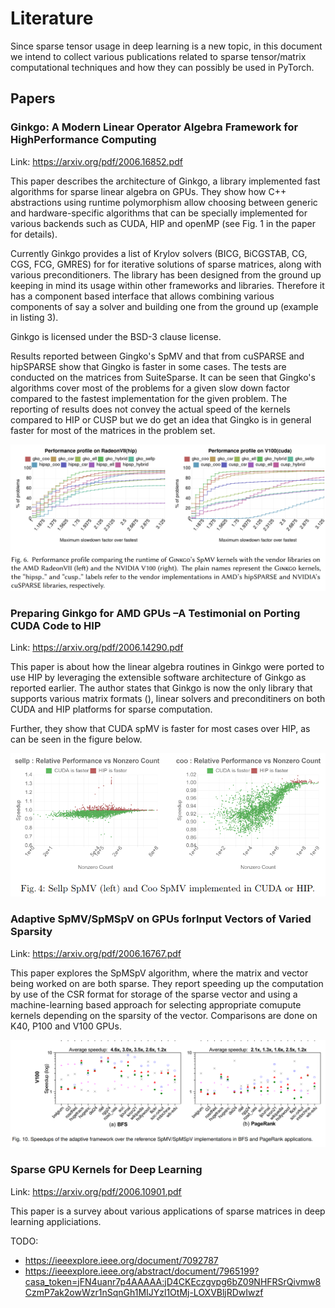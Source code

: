 <!--watch-latex-md

This document is processed by watch_latex_md.py program, see

  https://github.com/Quansight/pearu-sandbox/latex_in_markdown/

You can edit this document as you wish. You can also edit the LaTeX
data in img elements, but only the content of `latex-data`:

  1. To automatically update the LaTeX rendering in img element, edit
     the file while watch_latex_md.py is running.

  2. Never change the beginning (`<img latex-data="...`) and the end
     (`...alt="latex">`) parts of the LaTeX img elements as these are
     used by the watch_latex_md.py script.

  3. Changes to other parts of the LaTeX img elements will be
     overwritten.

Enjoy LaTeXing!

watch-latex-md:no-force-rerender
-->

# Literature

Since sparse tensor usage in deep learning is a new topic, in this document
we intend to collect various publications related to sparse tensor/matrix
computational techniques and how they can possibly be used in PyTorch.

## Papers

### Ginkgo: A Modern Linear Operator Algebra Framework for HighPerformance Computing

Link: https://arxiv.org/pdf/2006.16852.pdf

This paper describes the architecture of Ginkgo, a library implemented fast algorithms
for sparse linear algebra on GPUs. They show how C++ abstractions using runtime polymorphism
allow choosing between generic and hardware-specific algorithms that can be specially implemented
for various backends such as CUDA, HIP and openMP (see Fig. 1 in the paper for details).

Currently Ginkgo provides a list of Krylov solvers (BICG, BiCGSTAB, CG, CGS, FCG, GMRES) for
for iterative solutions of sparse matrices, along with various preconditioners.
The library has been designed from the ground up keeping in mind its usage within other frameworks
and libraries. Therefore it has a component based interface that allows combining various components
of say a solver and building one from the ground up (example in listing 3).

Ginkgo is licensed under the BSD-3 clause license.

Results reported between Gingko's SpMV and that from cuSPARSE and hipSPARSE show that Gingko
is faster in some cases. The tests are conducted on the matrices from SuiteSparse. It can be
seen that Gingko's algorithms cover most of the problems for a given slow down factor compared to
the fastest implementation for the given problem. The reporting of results does not convey the
actual speed of the kernels compared to HIP or CUSP but we do get an idea that Gingko is in 
general faster for most of the matrices in the problem set.

![Image of Gingko perf vs. CUSP and HIP.](images/gingko-perf-comp.png) 


### Preparing Ginkgo for AMD GPUs –A Testimonial on Porting CUDA Code to HIP

Link: https://arxiv.org/pdf/2006.14290.pdf

This paper is about how the linear algebra routines in Ginkgo were ported to use HIP by
leveraging the extensible software architecture of Ginkgo as reported earlier. The author
states that Ginkgo is now the only library that supports various matrix formats (), linear
solvers and preconditiners on both CUDA and HIP platforms for sparse computation.

Further, they show that CUDA spMV is faster for most cases over HIP, as can be seen in the
figure below.

![HIP vs CUDA perf comparison.](images/cuda-hip-comp-gingko.png) 

### Adaptive SpMV/SpMSpV on GPUs forInput Vectors of Varied Sparsity

Link: https://arxiv.org/pdf/2006.16767.pdf

This paper explores the SpMSpV algorithm, where the matrix and vector being worked on are both sparse.
They report speeding up the computation by use of the CSR format for storage of the sparse vector and 
using a machine-learning based approach for selecting appropriate comupute kernels depending on the
sparsity of the vector. Comparisons are done on K40, P100 and V100 GPUs.

![Image of spmspv product.](images/spvspm-product.png)

### Sparse GPU Kernels for Deep Learning

Link: https://arxiv.org/pdf/2006.10901.pdf

This paper is a survey about various applications of sparse matrices in deep learning appliciations.


TODO:

* https://ieeexplore.ieee.org/document/7092787
* https://ieeexplore.ieee.org/abstract/document/7965199?casa_token=jFN4uanr7p4AAAAA:jD4CKEczgvpg6bZ09NHFRSrQivmw8CzmP7ak2owWzr1nSqnGh1MIJYzl1OtMj-LOXVBljRDwIwzf
